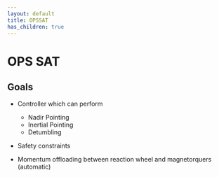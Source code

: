 ```yaml
---
layout: default
title: OPSSAT
has_children: true
---
```



# OPS SAT

## Goals

- Controller which can perform
    - Nadir Pointing
    - Inertial Pointing
    - Detumbling

- Safety constraints
- Momentum offloading between reaction wheel and magnetorquers (automatic)